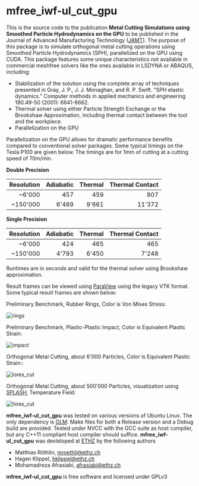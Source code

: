 # mfree_iwf-ul_cut_gpu

This is the source code to the publication **Metal Cutting Simulations using Smoothed Particle
Hydrodynamics on the GPU** to be published in the Journal of Advanced Manufacturing Technology ([JAMT](https://www.springer.com/engineering/industrial+management/journal/170)). The purpose of this package is to simulate orthogonal metal cutting operations using Smoothed Particle Hydrodynamics (SPH), parallelized on the GPU using CUDA. This package features some unique characteristics not available in commercial meshfree solvers like the ones available in LSDYNA or ABAQUS, including:

* Stabilization of the solution using the complete array of techniques presented in Gray, J. P., J. J. Monaghan, and R. P. Swift. "SPH elastic dynamics." Computer methods in applied mechanics and engineering 190.49-50 (2001): 6641-6662. 
* Thermal solver using either Particle Strength Exchange or the Brookshaw Approximation, including thermal contact between the tool and the workpiece. 
* Parallelization on the GPU

Parallelization on the GPU allows for dramatic performance benefits compared to conventional solver packages. Some typical timings on the Tesla P100 are given below. The timings are for 1mm of cutting at a cutting speed of 70m/min. 

**Double Precision**

| Resolution      | Adiabatic     | Thermal  | Thermal Contact |
| ---------------:|--------------:| --------:| ---------------:|
|            ~6'000|           457|       459|              807|
|          ~150'000|         6'489|     9'661|           11'372|

**Single Precision**

| Resolution      | Adiabatic     | Thermal  | Thermal Contact |
| ---------------:|--------------:| --------:| ---------------:|
|           ~6'000|            424|       465|              465|
|         ~150'000|          4'793|     6'450|            7'248|

Runtimes are in seconds and valid for the thermal solver using Brookshaw approximation.

Result frames can be viewed using [ParaView](https://www.paraview.org/) using the legacy VTK format. Some typical result frames are shown below:

Preliminary Benchmark, Rubber Rings, Color is Von Mises Stress:

![rings](https://raw.githubusercontent.com/mroethli/mfree_iwf-ul_cut_gpu/master/img/rings.png)

Preliminary Benchmark, Plastic-Plastic Impact, Color is Equivalent Plastic Strain:

![impact](https://raw.githubusercontent.com/mroethli/mfree_iwf-ul_cut_gpu/master/img/impact.png)

Orthogonal Metal Cutting, about 6'000 Particles, Color is Equivalent Plastic Strain::

![lores_cut](https://raw.githubusercontent.com/mroethli/mfree_iwf-ul_cut_gpu/master/img/lores_cut.png)

Orthogonal Metal Cutting, about 500'000 Particles, visualization using [SPLASH](http://users.monash.edu.au/~dprice/splash/), Temperature Field:

![hires_cut](https://raw.githubusercontent.com/mroethli/mfree_iwf-ul_cut_gpu/master/img/hires_cut.png)


**mfree_iwf-ul_cut_gpu** was tested on various versions of Ubuntu Linux. The only dependency is [GLM](https://glm.g-truc.net/0.9.9/index.html). Make files for both a Release version and a Debug build are provided. Tested under NVCC with the GCC suite as host compiler, but any C++11 compliant host compiler should suffice. **mfree_iwf-ul_cut_gpu** was devleloped at [ETHZ](www.ethz.ch) by the following authors

* Matthias Röthlin, mroethli@ethz.ch
* Hagen Klippel, hklippel@ethz.ch
* Mohamadreza Afrasiabi, afrasiabi@ethz.ch

**mfree_iwf-ul_cut_gpu** is free software and licensed under GPLv3
